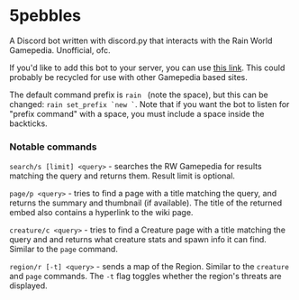 # 5pebbles
A Discord bot written with discord.py that interacts with the Rain World Gamepedia. Unofficial, ofc.

If you'd like to add this bot to your server, you can use [this link](https://discord.com/api/oauth2/authorize?client_id=739950956313051219&permissions=67488832&scope=bot). This could probably be recycled for use with other Gamepedia based sites.

The default command prefix is `rain ` (note the space), but this can be changed: ```rain set_prefix `new `​```.
Note that if you want the bot to listen for "prefix command" with a space, you must include a space inside the backticks.

### Notable commands
`search/s [limit] <query>` - searches the RW Gamepedia for results matching the query and returns them. Result limit is optional.

`page/p <query>` - tries to find a page with a title matching the query, and returns the summary and thumbnail (if available). The title of the returned embed also contains a hyperlink to the wiki page.

`creature/c <query>` - tries to find a Creature page with a title matching the query and and returns what creature stats and spawn info it can find. Similar to the `page` command. 

`region/r [-t] <query>` - sends a map of the Region. Similar to the `creature` and `page` commands. The `-t` flag toggles whether the region's threats are displayed.
